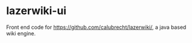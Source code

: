 # lazerwiki-ui

Front end code for https://github.com/calubrecht/lazerwiki/, a java based wiki engine.
